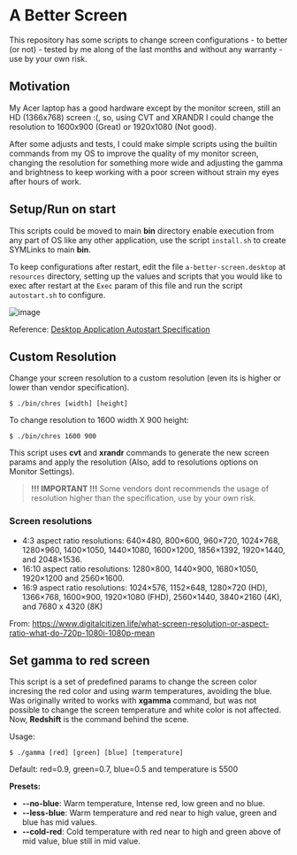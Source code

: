 # A Better Screen

This repository has some scripts to change screen configurations - to better (or not) - tested by me along of the last months and without any warranty - use by your own risk.

## Motivation
My Acer laptop has a good hardware except by the monitor screen, still an HD (1366x768) screen :(, so, using CVT and XRANDR I could change the resolution to 1600x900 (Great) or 1920x1080 (Not good).

After some adjusts and tests, I could make simple scripts using the builtin commands from my OS to improve the quality of my monitor screen, changing the resolution for something more wide and adjusting the gamma and brightness to keep working with a poor screen without strain my eyes after hours of work.

## Setup/Run on start
This scripts could be moved to main **bin** directory enable execution from any part of OS like any other application, use the script `install.sh` to create SYMLinks to main **bin**.

To keep configurations after restart, edit the file `a-better-screen.desktop` at `resources` directory, setting up the values and scripts that you would like to exec after restart at the `Exec` param of this file and run the script `autostart.sh` to configure.

![image](https://user-images.githubusercontent.com/721525/88596480-8f0f1680-d03b-11ea-8841-9eaff4cf9293.png)

Reference: [Desktop Application Autostart Specification](https://developer.gnome.org/autostart-spec/)

## Custom Resolution

Change your screen resolution to a custom resolution (even its is higher or lower than vendor specification).

````
$ ./bin/chres [width] [height]
````

To change resolution to 1600 width X 900 height:
````
$ ./bin/chres 1600 900
````

This script uses **cvt** and **xrandr** commands to generate the new screen params and apply the resolution (Also, add to resolutions options on Monitor Settings).

> **!!! IMPORTANT !!!** Some vendors dont recommends the usage of resolution higher than the specification, use by your own risk.

### Screen resolutions
- 4:3 aspect ratio resolutions: 640×480, 800×600, 960×720, 1024×768, 1280×960, 1400×1050, 1440×1080, 1600×1200, 1856×1392, 1920×1440, and 2048×1536.
- 16:10 aspect ratio resolutions: 1280×800, 1440×900, 1680×1050, 1920×1200 and 2560×1600.
- 16:9 aspect ratio resolutions: 1024×576, 1152×648, 1280×720 (HD), 1366×768, 1600×900, 1920×1080 (FHD), 2560×1440, 3840×2160 (4K), and 7680 x 4320 (8K)

From: https://www.digitalcitizen.life/what-screen-resolution-or-aspect-ratio-what-do-720p-1080i-1080p-mean

## Set gamma to red screen
This script is a set of predefined params to change the screen color incresing the red color and using warm temperatures, avoiding the blue. Was originally writed to works with **xgamma** command, but was not possible to change the screen temperature and white color is not affected. Now, **Redshift** is the command behind the scene.

Usage:
````
$ ./gamma [red] [green] [blue] [temperature]
````
Default: red=0.9, green=0.7, blue=0.5 and temperature is 5500

**Presets:**

- **--no-blue**: Warm temperature, Intense red, low green and no blue.
- **--less-blue**: Warm temperature and red near to high value, green and blue has mid values.
- **--cold-red**: Cold temperature with red near to high and green above of mid value, blue still in mid value.
